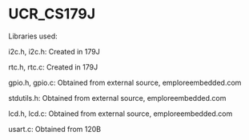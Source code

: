 # UCR_CS179J

Libraries used:

i2c.h, i2c.h: Created in 179J

rtc.h, rtc.c: Created in 179J

gpio.h, gpio.c: Obtained from external source, emploreembedded.com

stdutils.h: Obtained from external source, emploreembedded.com

lcd.h, lcd.c: Obtained from external source, emploreembedded.com

usart.c: Obtained from 120B
